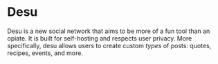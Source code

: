 # Desu

Desu is a new social network that aims to be more of a fun tool than an opiate. It is built for self-hosting and respects user privacy. More specifically, desu allows users to create custom *types* of posts: quotes, recipes, events, and more.